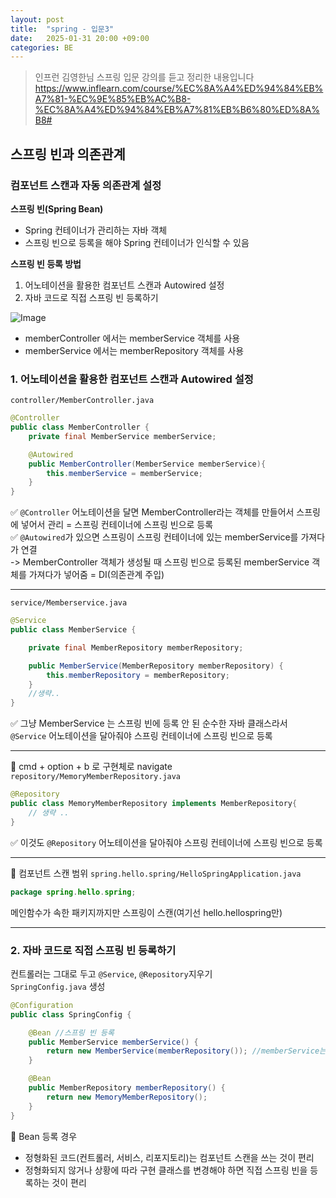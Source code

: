 ```yaml
---
layout: post
title:  "spring - 입문3"
date:   2025-01-31 20:00 +09:00
categories: BE
---
```

> 인프런 김영한님 스프링 입문 강의를 듣고 정리한 내용입니다   
https://www.inflearn.com/course/%EC%8A%A4%ED%94%84%EB%A7%81-%EC%9E%85%EB%AC%B8-%EC%8A%A4%ED%94%84%EB%A7%81%EB%B6%80%ED%8A%B8#

## 스프링 빈과 의존관계
### 컴포넌트 스캔과 자동 의존관계 설정

**스프링 빈(Spring Bean)**   
- Spring 컨테이너가 관리하는 자바 객체   
- 스프링 빈으로 등록을 해야 Spring 컨테이너가 인식할 수 있음

**스프링 빈 등록 방법**
1. 어노테이션을 활용한 컴포넌트 스캔과 Autowired 설정
2. 자바 코드로 직접 스프링 빈 등록하기

![Image](https://github.com/user-attachments/assets/7e227f29-21d8-4a18-acb0-94251d0e8e6d)
- memberController 에서는 memberService 객체를 사용   
- memberService 에서는 memberRepository 객체를 사용

### 1. 어노테이션을 활용한 컴포넌트 스캔과 Autowired 설정
`controller/MemberController.java`
```java
@Controller
public class MemberController {
    private final MemberService memberService;

    @Autowired
    public MemberController(MemberService memberService){
        this.memberService = memberService;
    }
}
```
✅ `@Controller` 어노테이션을 달면 MemberController라는 객체를 만들어서 스프링에 넣어서 관리 = 스프링 컨테이너에 스프링 빈으로 등록   
✅ `@Autowired`가 있으면 스프링이 스프링 컨테이너에 있는 memberService를 가져다가 연결   
-> MemberController 객체가 생성될 때 스프링 빈으로 등록된 memberService 객체를 가져다가 넣어줌 = DI(의존관계 주입)

---
`service/Memberservice.java`
```java
@Service
public class MemberService {

    private final MemberRepository memberRepository;

    public MemberService(MemberRepository memberRepository) {
        this.memberRepository = memberRepository;
    }
    //생략..
}
```
✅ 그냥 MemberService 는 스프링 빈에 등록 안 된 순수한 자바 클래스라서 `@Service` 어노테이션을 달아줘야 스프링 컨테이너에 스프링 빈으로 등록

---
📌 cmd + option + b 로 구현체로 navigate
`repository/MemoryMemberRepository.java`
```java
@Repository
public class MemoryMemberRepository implements MemberRepository{
	// 생략 ..
}
```
✅ 이것도 `@Repository` 어노테이션을 달아줘야 스프링 컨테이너에 스프링 빈으로 등록

---

📌 컴포넌트 스캔 범위
`spring.hello.spring/HelloSpringApplication.java`
```java
package spring.hello.spring;
```
메인함수가 속한 패키지까지만 스프링이 스캔(여기선 hello.hellospring만)

---
### 2. 자바 코드로 직접 스프링 빈 등록하기
컨트롤러는 그대로 두고 `@Service`, `@Repository`지우기   
`SpringConfig.java` 생성
```java
@Configuration
public class SpringConfig {

	@Bean //스프링 빈 등록
	public MemberService memberService() {
		return new MemberService(memberRepository()); //memberService는 memberRepository 사용하도록 함
	}

	@Bean
	public MemberRepository memberRepository() {
		return new MemoryMemberRepository();
	}
}
```
📌 Bean 등록 경우
- 정형화된 코드(컨트롤러, 서비스, 리포지토리)는 컴포넌트 스캔을 쓰는 것이 편리
- 정형화되지 않거나 상황에 따라 구현 클래스를 변경해야 하면 직접 스프링 빈을 등록하는 것이 편리